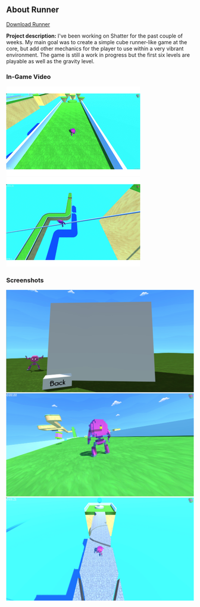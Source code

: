 ## About Runner

<a href="https://poolofclay33.github.io/ShatterRepo/">Download Runner</a>
  
**Project description:** I've been working on Shatter for the past couple of weeks. My main goal was to create a simple 
cube runner-like game at the core, but add other mechanics for the player to use within a very vibrant environment. 
The game is still a work in progress but the first six levels are playable as well as the gravity level. 

### In-Game Video 

<IMG SRC="images/RunnerGif(1).gif">
<IMG SRC="images/RunnerGif(2).gif">

### Screenshots

<img src="images/RunnerS(1).png?raw=true"/>
<img src="images/RunnerS(2).png?raw=true"/>
<img src="images/RunnerS(3).png?raw=true"/>

